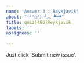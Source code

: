 ```yaml
---
name: 'Answer 3 : Reykjavik'
about: "(╯°□°）╯︵ ┻━┻"
title: quiz|466|Reykjavik
labels: ''
assignees: ''

---
```


Just click 'Submit new issue'.
